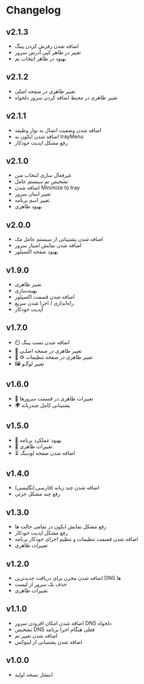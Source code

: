# Changelog

## v2.1.3

- اضافه شدن رفرش کردن پینگ
- تغییر در ظاهر کپی آدرس سرور
- بهبود در ظاهر انتخاب تم

## v2.1.2

- تغییر ظاهری در صفحه اصلی
- تغییر ظاهری در محیط اضافه کردن سرور دلخواه

## v2.1.1

- اضافه شدن وضعیت اتصال به نوار وظیفه
- اضافه شدن ایکون به trayMenu
- رفع مشکل اپدیت خودکار

## v2.1.0

- غیرفعال سازی انتخاب متن
- تشخیص تم سیستم عامل
- اضافه شدن Minimize to tray
- تغییر اسان سرور
- تغییر اسم برنامه
- بهبود ظاهری

## v2.0.0

- اضافه شدن پشتیبانی از سیستم عامل مک
- اضافه شدن نمایش امتیاز سرور
- بهبود صفحه اکسپلور

## v1.9.0

- تغییر ظاهری
- بهینه‌سازی
- اضافه شدن قسمت اکسپلور
- راه‌اندازی / اجرا شدن سریع
- آپدیت خودکار

## v1.7.0

- ⏲️ اضافه شدن تست پینگ
- 🎨 تغییر ظاهری در صفحه اصلـی
- 🎨 ⚙️ تغییر ظاهری در صفحه تنظیمات
- 🖼️ تغییر لوگـو

## v1.6.0

- 🎨 تغییرات ظاهری در قسمت سرورها
- 🌍 پشتیبانی کامل چندزبانه

## v1.5.0

- 🧹 بهبود عملکرد برنامه
- 🎨 تغییرات ظاهری
- ⏳ اضافه شدن صفحه لودینگ

## v1.4.0

- اضافه شدن چند زبانه (فارسی,انگلیسی)
- رفع چند مشکل جزئی

## v1.3.0

- رفع مشکل نمایش ایکون در تمامی حالت ها
- رفع مشکل اپدیت خودکار
- اضافه شدن قسمت تنظیمات و تنظیم اجرای خودکار برنامه
- تغییرات ظاهری

## v1.2.0

- اضافه شدن مخزن برای دریافت جدیدترین DNS ها
- حذف یک سرور از لیست
- تغییرات ظاهری

## v1.1.0

- اضافه شدن امکان افزودن سرور DNS دلخواه
- تشخیص DNS فعلی هنگام اجرا برنامه
- اضافه شدن تغییر تم
- اضافه شدن پشتیبانی از لینوکس

## v1.0.0

- انتشار نسخه اولیه
